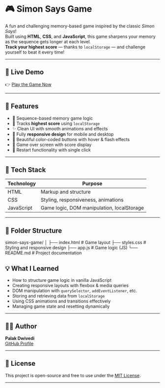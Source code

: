 # 🎮 Simon Says Game

A fun and challenging memory-based game inspired by the classic *Simon Says*!  
Built using **HTML**, **CSS**, and **JavaScript**, this game sharpens your memory as the sequence gets longer at each level.  
**Track your highest score** — thanks to `localStorage` — and challenge yourself to beat it every time!

---

## 🚀 Live Demo

👉 [Play the Game Now](https://palak-dwivedi20.github.io/simon-says-game/)

---

## 🧠 Features

- 🎯 Sequence-based memory game logic
- 🧠 Tracks **highest score** using `localStorage`
- ✨ Clean UI with smooth animations and effects
- 📱 Fully **responsive design** for mobile and desktop
- 🎨 Beautiful color-coded buttons with hover & flash effects
- 🧨 Game over screen with score display
- 🔁 Restart functionality with single click

---

## 🔧 Tech Stack

| Technology | Purpose |
|------------|---------|
| HTML       | Markup and structure |
| CSS        | Styling, responsiveness, animations |
| JavaScript | Game logic, DOM manipulation, localStorage |

---

## 📂 Folder Structure

simon-says-game/
│
├── index.html # Game layout
├── styles.css # Styling and responsive design
├── app.js # Game logic (JS)
└── README.md # Project documentation



## 💡 What I Learned

- How to structure game logic in vanilla JavaScript
- Creating responsive layouts with flexbox & media queries
- DOM manipulation with `querySelector`, `addEventListener`, etc.
- Storing and retrieving data from `localStorage`
- Using CSS animations and transitions effectively
- Managing game state and resetting dynamically

---

## 🧑‍💻 Author

**Palak Dwivedi**  
[GitHub Profile](https://github.com/Palak-Dwivedi20)

---

## 📜 License

This project is open-source and free to use under the [MIT License](LICENSE).

---
